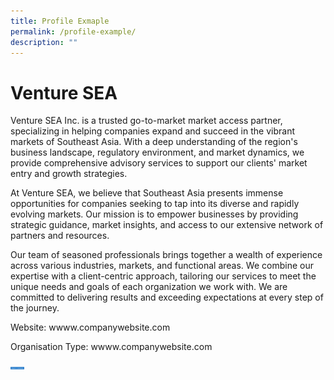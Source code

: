 ```yaml
---
title: Profile Exmaple
permalink: /profile-example/
description: ""
---
```

# Venture SEA
Venture SEA Inc. is a trusted go-to-market market access partner, specializing in helping companies expand and succeed in the vibrant markets of Southeast Asia. With a deep understanding of the region's business landscape, regulatory environment, and market dynamics, we provide comprehensive advisory services to support our clients' market entry and growth strategies.

At Venture SEA, we believe that Southeast Asia presents immense opportunities for companies seeking to tap into its diverse and rapidly evolving markets. Our mission is to empower businesses by providing strategic guidance, market insights, and access to our extensive network of partners and resources.

Our team of seasoned professionals brings together a wealth of experience across various industries, markets, and functional areas. We combine our expertise with a client-centric approach, tailoring our services to meet the unique needs and goals of each organization we work with. We are committed to delivering results and exceeding expectations at every step of the journey.

Website: wwww.companywebsite.com

Organisation Type: wwww.companywebsite.com

<img src="/images/request.png" width="22">
